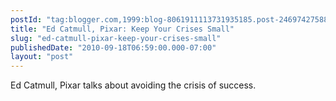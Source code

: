 ```yaml
---
postId: "tag:blogger.com,1999:blog-8061911113731935185.post-2469742758852624683"
title: "Ed Catmull, Pixar: Keep Your Crises Small"
slug: "ed-catmull-pixar-keep-your-crises-small"
publishedDate: "2010-09-18T06:59:00.000-07:00"
layout: "post"
---
```


Ed Catmull, Pixar talks about avoiding the crisis of success.  
  

